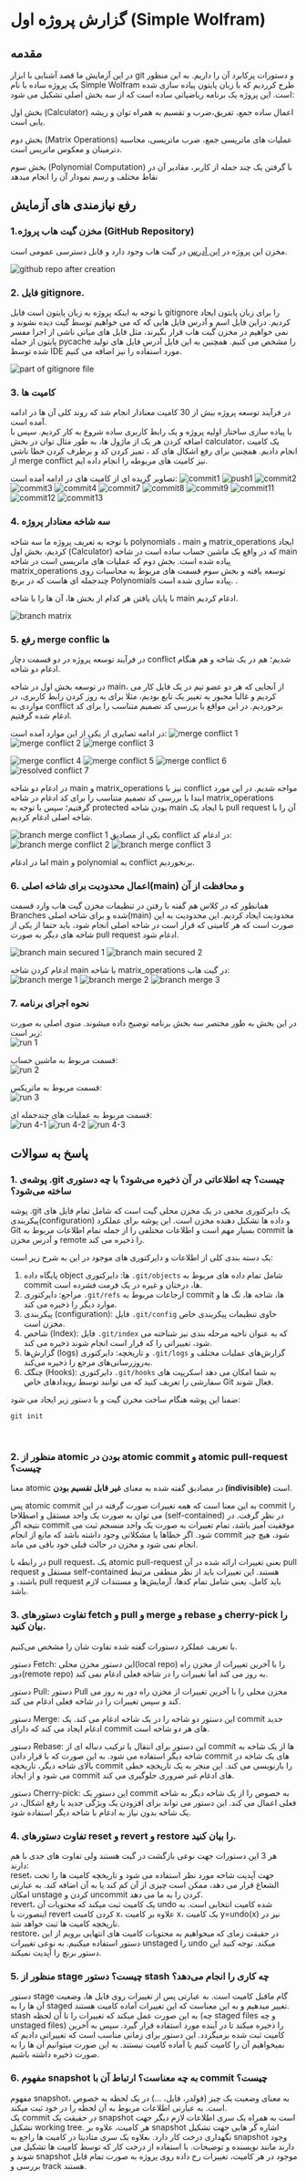# گزارش پروژه اول (Simple Wolfram)
## مقدمه  
در این آزمایش ما قصد آشنایی با ابزار git 
و دستورات پرکابرد آن را داریم. به این منظور یک پروژه ساده با نام Simple Wolfram طرح کرردیم که با زبان پایتون پیاده سازی شده است. 
این پروژه یک برنامه ریاضیاتی ساده است که از سه بخش اصلی تشکیل می شود:

بخش اول (Calculator)
 اعمال ساده جمع، تفریق،ضرب و تقسیم به همراه توان و ریشه یابی است. 

بخش دوم (Matrix Operations)
عملیات های ماتریسی جمع، ضرب ماتریسی، محاسبه دترمینان و معکوس ماتریس است.

بخش سوم (Polynomial Computation)
با  گرفتن یک چند جمله از کاربر، مقادیر آن در نقاط مختلف و رسم نمودار آن را انجام میدهد

## رفع نیازمندی های آزمایش

### 1.مخزن گیت هاب پروژه (GitHub Repository)
مخزن این پروژه در 
[این آدرس](https://github.com/MoNam97/Simple-Wolfram)
در گیت هاب وجود دارد و قابل دسترسی عمومی است.

![github repo after creation](./Screenshots/project-init.PNG)

### 2. فایل gitignore.

با توجه به اینکه پروژه به زبان پایتون است فایل gitignore را برای زبان پایتون ایجاد کردیم. دراین فایل اسم و آدرس فایل هایی که که می خواهیم توسط گیت دیده نشوند و
 نمی خواهیم در مخزن گیت هاب قرار بگیرند، مثل فایل های میانی ناشی از اجرا مفسر پایتون از جمله pycache را مشخص می کنیم.
همچنین به این فایل آدرس فایل های تولید شده توسط IDE مورد استفاده را نیز اضافه می کنیم.

![part of gitignore file](./Screenshots/gitignore.PNG)

### 3. کامیت ها

در فرآیند توسعه پروژه بیش از 30 کامیت معنادار انجام شد که روند کلی آن ها در ادامه آمده است. <br>
با پیاده سازی ساختار اولیه پروژه و یک رابط کاربری ساده شروع به کار کردیم. سپس با اضافه کردن هر یک از ماژول ها، به طور مثال توان در بخش calculator، یک کامیت انجام دادیم.
همچنین برای رفع اشکال های کد ، تمیز کردن کد و برطرف کردن خطا ناشی از merge conflict نیز کامیت های مربوطه را انجام داده ایم.

تصاویر گزیده ای از کامیت های در ادامه آمده است:
![commit1](./Screenshots/hamid-3.PNG)
![push1](./Screenshots/hamid-4.PNG)
![commit2](./Screenshots/commit2.PNG)
![commit3](./Screenshots/commit3.PNG)
![commit4](./Screenshots/commit4.PNG)
![commit7](./Screenshots/commit7.PNG)
![commit8](./Screenshots/commit8.PNG)
![commit9](./Screenshots/commit9.PNG)
![commit11](./Screenshots/commit11.PNG)
![commit12](./Screenshots/commit12.PNG)
![commit13](./Screenshots/commit13.PNG)

### 4. سه شاخه معنادار پروژه

با توجه به تعریف پروژه ما سه شاخه polynomials ، main
 و matrix_operations ایجاد کردیم، بخش اول (Calculator) که
 در واقع یک ماشین حساب ساده است در شاخه main پیاده شده است.
    بخش دوم که عملیات های ماتریسی است در شاخه matrix_operations توسعه یافته و بخش سوم قسمت های مربوط به محاسبات روی چندجمله ای هاست که در برنچ Polynomials‌ پیاده سازی شده است.
.

 با پایان یافتن هر کدام از بخش ها، آن ها را با شاخه main ادغام کردیم.

 ![branch matrix](./Screenshots/git-branch-matrix.PNG)


### 5. رفع merge conflic ها

در فرآیند توسعه پروژه در دو قسمت دچار conflict شدیم؛
هم در یک شاخه و هم هنگام ادغام دو شاخه.

در توسعه بخش اول در شاخه main، از آنجایی که هر دو عضو تیم در یک فایل کار می کردیم و غالبا مجبور به تغییر یک تابع بودیم، مثلا برای به روز کردن رابط کاربری، در مواردی به conflict برخوردیم. در این مواقع  با بررسی کد تصمیم متناسب را برای کد ادغام شده گرفتیم.

در ادامه تصایری از یکی از این موارد آمده است:
![merge conflict 1](./Screenshots/merge-conflict1.PNG)
![merge conflict 2](./Screenshots/merge-conflict2.PNG)
![merge conflict 3](./Screenshots/merge-conflict3.PNG)

![merge conflict 4](./Screenshots/hamid-8.PNG)
![merge conflict 5](./Screenshots/hamid-9.PNG)
![merge conflict 6](./Screenshots/hamid-10.PNG)
![resolved conflict 7](./Screenshots/hamid-12.PNG)


در ادغام دو شاخه main و matrix_operations نیز با conflict مواجه شدیم. در این مورد ابتدا با بررسی کد تصمیم متناسب را برای کد ادغام در شاخه  matrix_operations گرفتیم؛ سپس با توجه به protected بودن شاخه main
با ایجاد یک pull request آن را با شاخه اصلی ادغام کردیم.

![branch merge conflict 1](./Screenshots/merge-conflict-f1.PNG)
یکی از مصادیق conflict در ادغام کد:
![branch merge conflict 2](./Screenshots/merge-conflict-f2.PNG)
![branch merge conflict 3](./Screenshots/merge-conflict-f3.PNG)

اما در ادغام main و polynomial به conflict برنخوردیم.

### 6. اعمال محدودیت برای شاخه اصلی(main) و محافظت از آن

همانطور که در کلاس هم گفته با رفتن در تنظیمات مخزن گیت هاب وارد قسمت Branches شده و برای شاخه اصلی(main) محدودیت ایجاد کردیم. این محدودیت به این صورت است که هر کامیتی که قرار است در شاخه اصلی انجام شود، باید حتما از یکی از شاخه های دیگر به صورت pull request ادغام شود.

 ![branch main secured 1](./Screenshots/main-branch-secured.PNG)
 ![branch main secured 2](./Screenshots/main-branch-secured1.PNG)

ادغام کردن شاخه main با شاخه matrix_operations در گیت هاب:
![branch merge 1](./Screenshots/merge-req.PNG)
![branch merge 2](./Screenshots/merge-req2.PNG)
![branch merge 3](./Screenshots/merge-req3.PNG)

### 7. نحوه اجرای برنامه
در این بخش به طور مختصر سه بخش برنامه توضیح داده میشوند.
منوی اصلی به صورت زیر است:
<br>
![run 1](./Screenshots/run-1.PNG)

قسمت مربوط به ماشین حساب:
<br>
![run 2](./Screenshots/run-2.PNG)

قسمت مربوط به ماتریکس:
<br>
![run 3](./Screenshots/run-3.PNG)

قسمت مربوط به عملیات های چندجمله ای:
<br>
![run 4-1](./Screenshots/run-4-1.PNG)
![run 4-2](./Screenshots/run-4-2.PNG)
![run 4-3](./Screenshots/run-4-3.PNG)


## پاسخ به سوالات

### 1. پوشه‌ی .git چیست؟ چه اطلاعاتی در آن ذخیره می‌شود؟ با چه دستوری ساخته می‌شود؟

پوشه .git یک دایرکتوری مخفی در یک مخزن محلی گیت است که شامل تمام فایل های پیکربندی(configuration) و داده ها تشکیل دهنده مخزن است. این پوشه برای عملکرد Git بسیار مهم است و اطلاعات مختلفی را از جمله
 تمام اطلاعات مربوط به commit ها و آدرس مخزن remote را ذخیره می کند.
 
 یک دسته بندی کلی از اطلاعات و دایرکتوری های موجود در این به شرح زیر 
 است:
 1. پایگاه داده object ها: 
 دایرکتوری `.git/objects` شامل تمام داده های مربوط به commit ها، درختان و غیره در یک فرمت فشرده است.
 2. مراجع:
  دایرکتوری `.git/refs` ارجاعات مربوط به commit ها، شاخه ها، تگ ها و موارد دیگر را ذخیره می کند.
 3. پیکربندی (configuration):
 فایل `.git/config` حاوی تنظیمات پیکربندی خاص مخزن است.
 4. شاخص (Index):
 فایل `.git/index` که به عنوان ناحیه مرحله بندی نیز شناخته می شود، تغییراتی را که قرار است انجام شوند ذخیره می کند.
 5. گزارش‌ها (logs) و تاریخچه:
  دایرکتوری `.git/logs` گزارش‌های عملیات مختلف و به‌روزرسانی‌های مرجع را ذخیره می‌کند.
 6. چنگک (Hooks):
  دایرکتوری `.git/hooks` به شما امکان می دهد اسکریپت های سفارشی را تعریف کنید که می توانند توسط رویدادهای خاص Git فعال شوند.

ضمنا این پوشه هنگام ساخت مخرن گیت و با دستور زیر ایجاد می شود:
```
git init
```
<br>

### 2. منظور از atomic بودن در atomic commit و atomic pull-request چیست؟

معنا atomic در مصادیق گفته شده
به معنای <b>غیر قابل تقسیم بودن (indivisible)</b> است.

پس atomic commit به این معنا است که همه تغییرات صورت گرفته در این commit را می توان به صورت یک واحد مستقل و اصطلاحا (self-contained) در نظر گرفت. در نتیجه اگر commit موفقیت آمیز باشد، تمام تغییرات به صورت یک واحد منسجم ثبت می شود. اگر خطاها یا مشکلاتی وجود داشته باشد که مانع از انجام commit شود، هیچ چیز انجام نمی شود و مخزن در حالت قبلی خود باقی می ماند.

در رابطه با pull request، یک atomic pull-request یعنی
 تغییرات ارائه شده در آن pull request مستقل و self-contained هستند.
این تغییرات باید از نظر منطقی مرتبط باشند، و pull request باید کامل، یعنی شامل تمام کدها، آزمایش‌ها و مستندات لازم باشد.
<br>

### 3. تفاوت دستورهای fetch و pull و merge و rebase و cherry-pick را بیان کنید.

با تعریف عملکرد دستورات گفته شده تفاوت شان را مشخص می‌کنیم.

دستور Fetch:
این دستور مخزن محلی(local repo) را با آخرین تغییرات از مخزن راه دور(remote repo) به روز می کند اما تغییرات را در شاخه فعلی ادغام نمی کند.

دستور Pull:
دستور Pull مخزن محلی را با آخرین تغییرات از مخزن راه دور به روز می کند و سپس تغییرات را در شاخه فعلی ادغام می کند.

دستور Merge:
این دستور دو شاخه را در یک شاخه ادغام می کند. یک commit جدید ادغام ایجاد می کند که دارای commit های هر دو شاخه است.

دستور Rebase:
این دستور برای انتقال یا ترکیب دنباله ای از commit ها از یک شاخه به شاخه دیگر استفاده می شود. به این صورت که با قرار دادن commit های یک شاخه در بالای شاخه دیگر، تاریخچه commit را بازنویسی می کند. این منجر به یک تاریخچه خطی می شود و از ایجاد commit های ادغام غیر ضروری جلوگیری می کند.

دستور Cherry-pick:
 این دستور یک commit به خصوص را از یک شاخه دیگر به شاخه فعلی اعمال می کند. این دستور می تواند برای افزودن یک ویژگی جدید یا رفع اشکال، در یک شاخه بدون نیاز به ادغام با شاخه دیگر استفاده شود.

### 4. تفاوت دستورهای reset و revert و restore را بیان کنید.

هر 3 این دستورات جهت نوعی بازگشت در گیت هستند ولی تفاوت های جدی با هم دارند:
<br>
reset، جهت آپدیت شاخه مورد نظر استفاده می شود و تاریخچه کامیت ها را تحت الشعاع قرار می دهد، ‌ممکن است چیزی از آن کم کند یا به آن اضافه کند. به عبارتی امکان unstage‌ کردن و uncommit کردن را به ما می دهد.
<br>
revert، یک کامیت ثبت میکند که محتویات آن undo شده کامیت انتخابی است. به اینصورت با revert‌ کردن کامیت x، علاوه بر کامیت x، یک کامیت y=undo(x) نیز در تاریخچه کامیت ها ثبت خواهد شد.
<br>
restore، در حقیقت زمای که میخواهیم به محتویات کامیت های انتهایی برویم از این دستور استفاده میکنیم. به نوعی تغییرات unstaged‌ را undo میکند. توجه کنید این دستور برنچ را آپدیت نمیکند.

### 5. منظور از stage چیست؟ دستور stash چه کاری را انجام می‌دهد؟

دستور stage گام ماقبل کامیت است. به عبارتی پس از تغییرات روی فایل ها، وضعیت آن ها را به staged تغییر میدهیم و به این معناست که این تغییرات آماده کامیت هستند.
<br>
stash به این صورت عمل میکند که تغییرات را تا آن لحظه (چه staged files و چه unstaged files) را ذخیره میکند تا در آینده مورد استفاده قرار گیرد. سپس به آخرین کامیت ثبت شده برمیگردد. این دستور برای زمانی مناسب است که تغییراتی دادیم که نمیخواهیم آن را کامیت کنیم یا آماده کامیت نیستند. به این صورت میتوانیم آن ها را به صورت ذخیره داشته باشیم. 

### 6. مفهوم snapshot به چه معناست؟ ارتباط آن با commit چیست؟

مفهوم snapshot، به معنای وضعیت یک چیز (فولدر، فایل، ...) در یک لحظه به خصوص است. به عبارتی اطلاعات مربوط به آن لحظه را در خود ثبت میکند.
<br>
یک commit در حقیقت یک snapshot است به همراه یک سری اطلاعات لازم دیگر جهت تشکیل working tree. هر کامیت، علاوه بر snapshot اشاره گر هایی جهت تشکیل نگهداری درخت کار دارد. بعلاوه یک سری متادیتا در کامیت ها راجع به snapshot وجود دارند مانند نویسنده و توضیحات.
با استفاده از درخت کار که توسط کامیت ها تشکیل می شوند و snapshot موجود در هر کامیت،‌ تغییرات رخ داده روی پروژه به صورت تمام قابل بررسی و track‌ هستند.